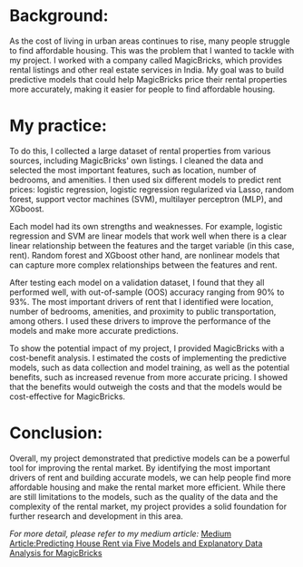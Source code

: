 # Background:

As the cost of living in urban areas continues to rise, many people struggle to find affordable housing. This was the problem that I wanted to tackle with my project. I worked with a company called MagicBricks, which provides rental listings and other real estate services in India. My goal was to build predictive models that could help MagicBricks price their rental properties more accurately, making it easier for people to find affordable housing.

# My practice:

To do this, I collected a large dataset of rental properties from various sources, including MagicBricks' own listings. I cleaned the data and selected the most important features, such as location, number of bedrooms, and amenities. I then used six different models to predict rent prices: logistic regression, logistic regression regularized via Lasso, random forest, support vector machines (SVM), multilayer perceptron (MLP), and XGboost.

Each model had its own strengths and weaknesses. For example, logistic regression and SVM are linear models that work well when there is a clear linear relationship between the features and the target variable (in this case, rent). Random forest and XGboost other hand, are nonlinear models that can capture more complex relationships between the features and rent. 

After testing each model on a validation dataset, I found that they all performed well, with out-of-sample (OOS) accuracy ranging from 90% to 93%. The most important drivers of rent that I identified were location, number of bedrooms, amenities, and proximity to public transportation, among others. I used these drivers to improve the performance of the models and make more accurate predictions.

To show the potential impact of my project, I provided MagicBricks with a cost-benefit analysis. I estimated the costs of implementing the predictive models, such as data collection and model training, as well as the potential benefits, such as increased revenue from more accurate pricing. I showed that the benefits would outweigh the costs and that the models would be cost-effective for MagicBricks.

# Conclusion:

Overall, my project demonstrated that predictive models can be a powerful tool for improving the rental market. By identifying the most important drivers of rent and building accurate models, we can help people find more affordable housing and make the rental market more efficient. While there are still limitations to the models, such as the quality of the data and the complexity of the rental market, my project provides a solid foundation for further research and development in this area.

*For more detail, please refer to my medium article:*
[Medium Article:Predicting House Rent via Five Models and Explanatory Data Analysis for MagicBricks](https://medium.com/@yixinwang42/predicting-house-rent-via-five-models-and-explanatory-data-analysis-for-magicbricks-7f6a4a8e87c8)
